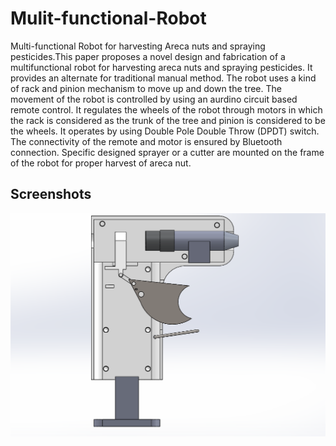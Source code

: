# Mulit-functional-Robot
Multi-functional Robot for harvesting Areca nuts and spraying pesticides.This paper proposes a novel design and fabrication of a multifunctional robot for harvesting areca nuts and spraying pesticides. It provides an alternate for traditional manual method. The robot uses a kind of rack and pinion mechanism to move up and down the tree. The movement of the robot is controlled by using an aurdino circuit based remote control. It regulates the wheels of the robot through motors in which the rack is considered as the trunk of the tree and pinion is considered to be the wheels. It operates by using Double Pole Double Throw (DPDT) switch. The connectivity of the remote and motor is ensured by Bluetooth connection. Specific designed sprayer or a cutter are mounted on the frame of the robot for proper harvest of areca nut.
## Screenshots

![App Screenshot](https://raw.githubusercontent.com/samrudhup/Glue-gun-G-2-/main/CAD%20drawings/Screenshot%20(342).png)

